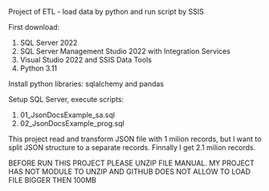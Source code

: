 Project of ETL - load data by python and run script by SSIS  

First download:  
1. SQL Server 2022 
2. SQL Server Management Studio 2022 with Integration Services 
3. Visual Studio 2022 and SSIS Data Tools 
4. Python 3.11 

Install python libraries: sqlalchemy and pandas 

Setup SQL Server, execute scripts:  
1. 01_JsonDocsExample_sa.sql 
2. 02_JsonDocsExample_prog.sql

This project read and transform JSON file with 1 milion records, but I want to split JSON structure to a separate records.
Finnally I get 2.1 milion records.

BEFORE RUN THIS PROJECT PLEASE UNZIP FILE MANUAL.
MY PROJECT HAS NOT MODULE TO UNZIP AND GITHUB DOES NOT ALLOW TO LOAD FILE BIGGER THEN 100MB  
